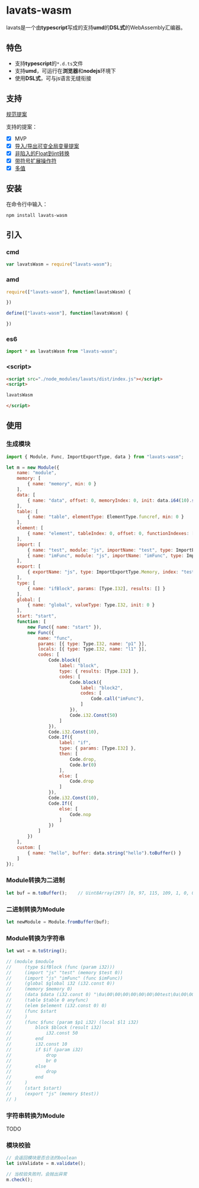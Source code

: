 # lavats-wasm
lavats是一个由**typescript**写成的支持**umd**的**DSL式**的WebAssembly汇编器。

## 特色
* 支持**typescript**的```*.d.ts```文件
* 支持**umd**，可运行在**浏览器**和**nodejs**环境下
* 使用**DSL式**，可与js语言无缝衔接

## 支持
[规范提案](https://github.com/WebAssembly/proposals)

支持的提案：
- [x] MVP
- [x] [导入/导出可变全局变量提案](https://github.com/xiaozs/wasm/blob/master/%E5%8F%AF%E5%8F%98%E5%85%A8%E5%B1%80%E5%8F%98%E9%87%8F%EF%BC%88mutable-global%EF%BC%89.md)
- [x] [非陷入的Float到int转换](https://github.com/xiaozs/wasm/blob/master/%E9%9D%9E%E9%99%B7%E5%85%A5%E7%9A%84Float%E5%88%B0int%E8%BD%AC%E6%8D%A2%EF%BC%88nontrapping-float-to-int-conversion%EF%BC%89.md)
- [x] [带符号扩展操作符](https://github.com/xiaozs/wasm/blob/master/%E5%B8%A6%E7%AC%A6%E5%8F%B7%E6%89%A9%E5%B1%95%E6%93%8D%E4%BD%9C%E7%AC%A6%EF%BC%88sign-extension-ops%EF%BC%89.md)
- [x] [多值](https://github.com/xiaozs/wasm/blob/master/%E5%A4%9A%E5%80%BC%EF%BC%88multi-value%EF%BC%89.md)

## 安装
在命令行中输入：
```
npm install lavats-wasm
```

## 引入

### cmd
```javascript
var lavatsWasm = require("lavats-wasm");
```

### amd
```javascript
require(["lavats-wasm"], function(lavatsWasm) {

})
```
```javascript
define(["lavats-wasm"], function(lavatsWasm) {

})
```

### es6
```javascript
import * as lavatsWasm from "lavats-wasm";
```

### \<script>
```html
<script src="./node_modules/lavats/dist/index.js"></script>
<script>

lavatsWasm

</script>
```

## 使用

### 生成模块
```javascript
import { Module, Func, ImportExportType, data } from "lavats-wasm";

let m = new Module({
    name: "module",
    memory: [
        { name: "memory", min: 0 }
    ],
    data: [
        { name: "data", offset: 0, memoryIndex: 0, init: data.i64(10).string("test").i64(10).toBuffer() }
    ],
    table: [
        { name: "table", elementType: ElementType.funcref, min: 0 }
    ],
    element: [
        { name: "element", tableIndex: 0, offset: 0, functionIndexes: [0] }
    ],
    import: [
        { name: "test", module: "js", importName: "test", type: ImportExportType.Memory, min: 0 },
        { name: "imFunc", module: "js", importName: "imFunc", type: ImportExportType.Function }
    ],
    export: [
        { exportName: "js", type: ImportExportType.Memory, index: "test" }
    ],
    type: [
        { name: "ifBlock", params: [Type.I32], results: [] }
    ],
    global: [
        { name: "global", valueType: Type.I32, init: 0 }
    ],
    start: "start",
    function: [
        new Func({ name: "start" }),
        new Func({
            name: "func",
            params: [{ type: Type.I32, name: "p1" }],
            locals: [{ type: Type.I32, name: "l1" }],
            codes: [
                Code.block({
                    label: "block",
                    type: { results: [Type.I32] },
                    codes: [
                        Code.block({
                            label: "block2",
                            codes: [
                                Code.call("imFunc"),
                            ]
                        }),
                        Code.i32.Const(50)
                    ]
                }),
                Code.i32.Const(10),
                Code.If({
                    label: "if",
                    type: { params: [Type.I32] },
                    then: [
                        Code.drop,
                        Code.br(0)
                    ],
                    else: [
                        Code.drop
                    ]
                }),
                Code.i32.Const(10),
                Code.If({
                    else: [
                        Code.nop
                    ]
                })
            ]
        })
    ],
    custom: [
        { name: "hello", buffer: data.string("hello").toBuffer() }
    ]
});
```

### Module转换为二进制
```javascript
let buf = m.toBuffer();    // Uint8Array(297) [0, 97, 115, 109, 1, 0, 0, 0, 1, 8, 2, 96, 1, 127, 0, ....
```

### 二进制转换为Module
```javascript
let newModule = Module.fromBuffer(buf);
```

### Module转换为字符串
```javascript
let wat = m.toString();

// (module $module
//     (type $ifBlock (func (param i32)))
//     (import "js" "test" (memory $test 0))
//     (import "js" "imFunc" (func $imFunc))
//     (global $global i32 (i32.const 0))
//     (memory $memory 0)
//     (data $data (i32.const 0) "\0a\00\00\00\00\00\00\00test\0a\00\00\00\00\00\00\00")
//     (table $table 0 anyfunc)
//     (elem $element (i32.const 0) 0)
//     (func $start
//     )
//     (func $func (param $p1 i32) (local $l1 i32)
//         block $block (result i32)
//             i32.const 50
//         end
//         i32.const 10
//         if $if (param i32)
//             drop
//             br 0
//         else
//             drop
//         end
//     )
//     (start $start)
//     (export "js" (memory $test))
// )
```

### 字符串转换为Module
TODO

### 模块校验
```javascript
// 会返回模块是否合法的boolean
let isValidate = m.validate();

// 当校验失败时，会抛出异常
m.check();
```